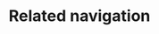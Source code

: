 ---
# This file is a template to document a new component within the GOV.UK Publishing Design Guide website.
layout: component-documentation
sectionKey: Components
eleventyNavigation:
  parent: Components

# Step 1: Duplicate and rename this file to the proposed component you want to include in the Publishing Design Guide website.
# When duplicating and renaming this file use lowercase and replace any spaces with a dash (ie. -)

# Step 2: Set "eleventyExcludeFromCollections" to "false". This will ensure that the code snippet is commented out and this page will be display withinin the Publishing Design Guide.
eleventyExcludeFromCollections: false

# Step 3: Input data points according to fields below to the best of your ability. Any fields without any data points will not be displayed on the website.

# Name of the component
# This is the name of the component (ex. Attachment). It is required to display the title on the page, in the meta data, and in the left-hand navigation menu of the components page.
title: Related navigation

# Description of the component
# This briefly describes what the component is. It is required to display the description on the page, and in the <head> meta description.
description: Component showing related content, including topics, guidance and collections

# Embedding the figma file of the component
# This will display a Figma embed on the page.
# To add a Figma embed, copy only the URL within the embed snippet.
figmaLink: #Delete this comment before entering the Figma embed URL of the Figma representaiton of this component.

# When to use this component
# Briefly describe the situation(s) when to use this component.
# You MUST wrap this in single quotation marks (ie. ' '), since markdown can be used to enter this information. To create a heading, use three hashes (ie. ###).
whenToUse:
  This is used on most content pages. Different page types include different types of related navigation. The most common ones are related content and collection links.
# When not to use this component
# Briefly describe the situation(s) when not to use this component.
# You MUST wrap this in single quotation marks (ie. ' '), since markdown can be used to enter this information. To create a heading, use three hashes (ie. ###).
whenNotToUse:
  #Delete this comment before entering when not to use this component.

# How the component works
# Briefly descibe how this component works. For instance, listing out what happens when an end-user interacts with this component.
# You MUST wrap this in single quotation marks (ie. ' '), since markdown can be used to enter this information. To create a heading, use three hashes (ie. ###).
howItWorks:
  'The component displays as a list of links to information related to the page. It sits in the right hand side bar next to the main content. 
  
  
  It can appear: 

  - by itself (usually in the sidebar)

  - as part of the [contextual sidebar](https://components.publishing.service.gov.uk/component-guide/contextual_sidebar)  or [contextual footer](https://components.publishing.service.gov.uk/component-guide/contextual_footer)

  
  View this component in the [Component Guide](https://components.publishing.service.gov.uk/component-guide/related_navigation) and the [Developer Docs](https://docs.publishing.service.gov.uk/manual/related-links.html).

  
  The component can be used with a variation of contents listed below. Find out more in the [navigational elements document](https://docs.google.com/document/d/1G8wz6D8O1B8wd77NPTr2iNqSV4tktO164GRL_cgK6Cw/edit#heading=h.khn7dphyjgi1).'

# Variations for this component
# List out any variations that exist for this component by providing (1) the name of said variation and (2) a brief description of that variation.
variations:
  # To add additional variations duplicate the the fields below (adhering to the formating) but increase the count by one integer.
  0:
    title: Related content
    description:
      # You MUST wrap this in single quotation marks (ie. ' '), since markdown can be used to enter this information. To create a heading, use three hashes (ie. ###).
      'Related content links are either:

      - created by the algorithm (currently broken)
      
      - added by a content designer 

      
      Find out more in the [navigational elements document](https://docs.google.com/document/d/1G8wz6D8O1B8wd77NPTr2iNqSV4tktO164GRL_cgK6Cw/edit#heading=h.khn7dphyjgi1).'
  1:
    title: Document collections
    description:
      # You MUST wrap this in single quotation marks (ie. ' '), since markdown can be used to enter this information. To create a heading, use three hashes (ie. ###).
      'Collections appear under the related content section on specialist and mainstream content.


      If a content item is part of a collection, the collection pages it appear in the right-hand column. 


      If the content item is part of multiple collections, all the collections are displayed.

      
      Find out more in the [navigational elements document](https://docs.google.com/document/d/1G8wz6D8O1B8wd77NPTr2iNqSV4tktO164GRL_cgK6Cw/edit#heading=h.khn7dphyjgi1).'
  2:
    title: Explore the topic
    description:
      # You MUST wrap this in single quotation marks (ie. ' '), since markdown can be used to enter this information. To create a heading, use three hashes (ie. ###).
      'Explore the topic shows the topics the content has been tagged to. This appears on mainstream content pages as well as specialist content pages. It is usually displayed in the Contextual Footer component. E.g. Mainstream guide: <a class="govuk-link" href="https://www.gov.uk/pay-corporation-tax" rel="noopener noreferrer" target="_blank">Pay your Corporation Tax bill: Overview - GOV.UK (opens in a new tab)</a>.
      

      Find out more in the [navigational elements document](https://docs.google.com/document/d/1G8wz6D8O1B8wd77NPTr2iNqSV4tktO164GRL_cgK6Cw/edit#heading=h.khn7dphyjgi1).'
  3:
    title: Topical event
    description:
      # You MUST wrap this in single quotation marks (ie. ' '), since markdown can be used to enter this information. To create a heading, use three hashes (ie. ###).
      'Goverment publishers can add a link to a topical event page on the content page in Whitehall when needed. This can be done on most content types. Some examples are:

      - Policy papers, e.g. <a class="govuk-link" href="https://www.gov.uk/government/publications/charter-for-budget-responsibility-autumn-2022-update" rel="noopener noreferrer" target="_blank">Charter for Budget Responsibility: Autumn 2022 update (opens in a new tab)</a>
      
      - Detailed guides, e.g.  <a class="govuk-link" href="https://www.gov.uk/government/publications/the-demise-of-her-majesty-queen-elizabeth-ii-national-mourning-guidance" rel="noopener noreferrer" target="_blank">National Mourning Guidance (opens in a new tab)</a>
      
      - Official statistics, e.g. <a class="govuk-link" href="https://www.gov.uk/government/statistics/national-norovirus-and-rotavirus-surveillance-reports-2022-to-2023-season" rel="noopener noreferrer" target="_blank">National norovirus and rotavirus surveillance (opens in a new tab)</a>'
  4:
    title: World locations
    description:
      # You MUST wrap this in single quotation marks (ie. ' '), since markdown can be used to enter this information. To create a heading, use three hashes (ie. ###).
      'Can appear on certain content types such as news articles; taking users back to a  <a class="govuk-link" href="https://www.gov.uk/world/india/news" rel="noopener noreferrer" target="_blank">World location news page for that country (opens in a new tab)</a>.'
  5:
    title: Statistical data set
    description:
      # You MUST wrap this in single quotation marks (ie. ' '), since markdown can be used to enter this information. To create a heading, use three hashes (ie. ###).
      'Appears on certain specialist content types, such as some:

      - <a class="govuk-link" href="https://www.gov.uk/government/statistics/local-authority-collected-waste-management-annual-results-202122" rel="noopener noreferrer" target="_blank">National statistics (opens in a new tab)</a>

      - <a class="govuk-link" href="https://www.gov.uk/government/statistics/local-authority-collected-waste-for-england-quarterly-estimates" rel="noopener noreferrer" target="_blank">Official statistics (opens in a new tab)</a>
'
  6:
    title: Elsewhere on the web
    description:
      # You MUST wrap this in single quotation marks (ie. ' '), since markdown can be used to enter this information. To create a heading, use three hashes (ie. ###).
      'Appears on, for example:

      - Mainstream smart answers, e.g. <a class="govuk-link" href="https://www.gov.uk/find-a-job" rel="noopener noreferrer" target="_blank">Find a job (opens in a new tab)</a>
      
      - Mainstream guides, e.g. <a class="govuk-link" href="https://www.gov.uk/power-of-attorneyn" rel="noopener noreferrer" target="_blank">Make, register or end a lasting power of attorney (opens in a new tab)</a>'
  7:
    title: Other contacts
    description:
      # You MUST wrap this in single quotation marks (ie. ' '), since markdown can be used to enter this information. To create a heading, use three hashes (ie. ###).
      'Appears on, for example Mainstream answers, e.g. contact pages like <a class="govuk-link" href="https://www.gov.uk/government/organisations/hm-revenue-customs/contact/employer-paye-payment" rel="noopener noreferrer" target="_blank">Employer PAYE and National Insurance: payments (opens in a new tab)</a> and <a class="govuk-link" href="https://www.gov.uk/government/organisations/hm-revenue-customs/contact/self-assessment" rel="noopener noreferrer" target="_blank">Self Assessment: general enquiries (opens in a new tab)</a>.'

# Evidence and insights for this component
# List out all past documentation/supporting material with regards to or realted to this component. It can include (1) past design documentation, (2) research findings, and (3) presentations.
insights:
  # To add additional insights duplicate the the fields below (adhering to the formating) but increase the count by one integer.
  0:
    # A description is REQUIRED in order for this information to render on the page.
    date: November 2021
    description:
      # You MUST wrap this in single quotation marks (ie. ' '), since markdown can be used to enter this information. To create a heading, use three hashes (ie. ###).
      'This research explored how users who advise others interact with and navigate GOV.UK content page.


      Users were found to have varied expectations for what "related content" might mean.
      The phrase "related content" means different things to users depending on their prior experience of the content and of other resources.


      "I do not know if these are maybe ones that have been recently clicked on by someone"


      "[related content] might be things that are referred to in that document that if you want more detail on, you click into those pages"


      "you need to click on all of these [related links] anyway, even if you do not understand what they are... because obviously there could be information there that you are missing that could help you".'

    title: 'GOV.UK Explore: page level nav (advisers) - Research round 5'
    link: https://docs.google.com/presentation/d/1wsiH0OJPyS9DtxvUXri-tNkqFhU6N00xjdsWSAHK2Fw/edit#slide=id.g1006224b8f4_0_113
    documentFormat: Google Slides
  1:
    # A description is REQUIRED in order for this information to render on the page.
    date: February 2023
    description:
      # You MUST wrap this in single quotation marks (ie. ' '), since markdown can be used to enter this information. To create a heading, use three hashes (ie. ###).
      'This report expains what related links are and how they are generated, both algorythmically and manually.'
    title: Related links and how they are generated
    link: https://docs.google.com/presentation/d/1-_u-00zColPLAwUw1iYTBWiTa1O2OdUAx1Jie_Pn9Qg/edit#slide=id.g10d42026b8_2_0
    documentFormat: Google Slides
  2:
    # A description is REQUIRED in order for this information to render on the page.
    date: April 2023
    description:
      # You MUST wrap this in single quotation marks (ie. ' '), since markdown can be used to enter this information. To create a heading, use three hashes (ie. ###).
      'A details analysis showed:

      
      43% of all clicks are of the first related link - this shows that lots of users only click the first link in ‘Related content’


      Most users do not click more than 3 links
      

      Some advisers (‘advise a thing’ users) struggle to grasp the distinction between related content and ‘also part of’ links'
    title: 'Page-level navigation: analytics findings'
    link: https://docs.google.com/document/d/1MzjBel00jgYYWSxkc5-nwspmncEA0X2FuBVk36ubQmI/edit?tab=t.0#heading=h.qkwgyf3zus86
    documentFormat: Google Docs
  insights:
  # To add additional insights duplicate the the fields below (adhering to the formating) but increase the count by one integer.
  3:
    # A description is REQUIRED in order for this information to render on the page.
    date: December 2024
    description:
      # You MUST wrap this in single quotation marks (ie. ' '), since markdown can be used to enter this information. To create a heading, use three hashes (ie. ###).
      'Only GDS can remove automatic related links. This wiki entry explains how the algorithm generated links are updated by GDS content designers'
    title: 'Wiki entry: Related links on Whitehall content'
    link: https://gov-uk.atlassian.net/wiki/spaces/CC/pages/138674387/2nd+line+-+government+support+queue#Related-links-on-Whitehall-content
    documentFormat: GOV.UK wiki

# Accessibilty criteria for this component
# List out the accessibility for this component.
# You MUST wrap this in single quotation marks (ie. ' '), since markdown can be used to enter this information. To create a heading, use three hashes (ie. ###).
accessibilty:
  'Should have a role of ‘navigation’ on any navigation elements inside the component
  Should be marked up as navigation and not as tangential content


  Links in the component must:

  - accept focus

  - be focusable with a keyboard

  - be usable with a keyboard

  - indicate when they have focus

  - change in appearance when touched (in the touch-down state)

  - change in appearance when hovered

  - be usable with touch

  - be usable with voice commands <a class="govuk-link" href="https://www.w3.org/WAI/perspective-videos/voice/" rel="noopener noreferrer" target="_blank">voice commands (opens in a new tab)</a>

  - have visible text

  - have meaningful text'

# Other design systems
# List out all the other design systems that have documented this exact same component. This includes the GOV.UK Design System, along with other UK government departments.
designSystems:
  # To add additional design systems duplicate the the fields below (adhering to the formating) but increase the count by one integer.
  0:
    # Both title and link are REQUIRED in order to display this information on the page.
    title: #Delete this comment before entering the name of the Publishing Design Guide.
    link: #Delete this comment before entering the URL of the corresponding Publishing Design Guide.

# Existing issues with this component
# List of all the issues that are associated with this component, (1) containing the title used to describe the issue on GitHub, and (2) the link to the GitHub issue itself.
issues:
  # To add additional issues duplicate the the fields below (adhering to the formating) but increase the count by one integer.
  0:
    # Both title and link are REQUIRED in order to display this information on the page.
    title: 'Accessibility: Landmarks should have a unique role or role/label/title (i.e. accessible name) combination (landmark-unique)'
    link: https://github.com/alphagov/govuk-design-guide/issues/171
  1:
    # Both title and link are REQUIRED in order to display this information on the page.
    title: If the content is part of a collection, the collection page appears in the related content section and it’s not possible to remove this link.
    link: https://github.com/alphagov/govuk-design-guide/issues/172
  2:
    # Both title and link are REQUIRED in order to display this information on the page.
    title: We could create an 'escape hatch' from specialist to mainstream content for people who end up 'too deep' in GOV.UK content
    link: https://github.com/alphagov/govuk-design-guide/issues/173
  3:
    # Both title and link are REQUIRED in order to display this information on the page.
    title: There are too many things in the sidebar. Users tend to click on the top 3 links so there’s an opportunity to simplify
    link: https://github.com/alphagov/govuk-design-guide/issues/174
  4:
    # Both title and link are REQUIRED in order to display this information on the page.
    title: The algorithm to generate related content links for Whitehall content is broken
    link: https://github.com/alphagov/govuk-design-guide/issues/175
  5:
    # Both title and link are REQUIRED in order to display this information on the page.
    title: We should explore how effective or confusing related links are. Are they worth keeping?
    link: https://github.com/alphagov/govuk-design-guide/issues/176
---